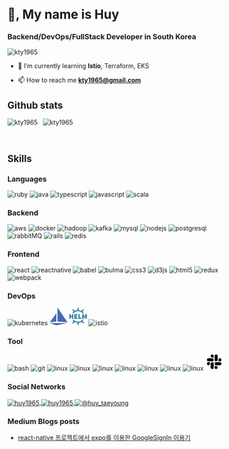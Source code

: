 <h1>👋, My name is Huy</h1>
<h3>Backend/DevOps/FullStack Developer in South Korea</h3>

<p>
  <img src="https://komarev.com/ghpvc/?username=kty1965" alt="kty1965" />
</p>

- 🌱 I’m currently learning **Istio**, Terraform, EKS

- 📫 How to reach me **kty1965@gmail.com**

## Github stats

<p>
  <img src="https://github-readme-stats.vercel.app/api/top-langs/?username=kty1965&hide=html&theme=dracula&layout=compact" alt="kty1965" />
  &nbsp;
  <img src="https://github-readme-stats.vercel.app/api?username=kty1965&show_icons=true&count_private=true&theme=dracula"
  alt="kty1965" />
</p>
<br/>

## Skills

### Languages

<p>
  <img src="https://devicons.github.io/devicon/devicon.git/icons/ruby/ruby-original-wordmark.svg" alt="ruby" width="40" height="40"/>
  <img src="https://devicons.github.io/devicon/devicon.git/icons/java/java-original-wordmark.svg" alt="java" width="40" height="40"/>
  <img src="https://devicons.github.io/devicon/devicon.git/icons/typescript/typescript-original.svg" alt="typescript" width="40" height="40"/>
  <img src="https://devicons.github.io/devicon/devicon.git/icons/javascript/javascript-original.svg" alt="javascript" width="40" height="40"/>
  <img src="https://devicons.github.io/devicon/devicon.git/icons/scala/scala-original-wordmark.svg" alt="scala" width="40" height="40"/>
</p>

### Backend

<p>
  <img src="https://devicons.github.io/devicon/devicon.git/icons/amazonwebservices/amazonwebservices-original-wordmark.svg" alt="aws" width="40" height="40"/>
  <img src="https://devicons.github.io/devicon/devicon.git/icons/docker/docker-original-wordmark.svg" alt="docker" width="40" height="40"/>
  <img src="https://www.vectorlogo.zone/logos/apache_hadoop/apache_hadoop-icon.svg" alt="hadoop" width="40" height="40"/>
  <img src="https://www.vectorlogo.zone/logos/apache_kafka/apache_kafka-icon.svg" alt="kafka" width="40" height="40"/>
  <img src="https://devicons.github.io/devicon/devicon.git/icons/mysql/mysql-original-wordmark.svg" alt="mysql" width="40" height="40"/>
  <img src="https://devicons.github.io/devicon/devicon.git/icons/nodejs/nodejs-original-wordmark.svg" alt="nodejs" width="40" height="40"/>
  <img src="https://devicons.github.io/devicon/devicon.git/icons/postgresql/postgresql-original-wordmark.svg" alt="postgresql" width="40" height="40"/>
  <img src="https://www.vectorlogo.zone/logos/rabbitmq/rabbitmq-icon.svg" alt="rabbitMQ" width="40" height="40"/>
  <img src="https://devicons.github.io/devicon/devicon.git/icons/rails/rails-original-wordmark.svg" alt="rails" width="40" height="40"/>
  <img src="https://devicons.github.io/devicon/devicon.git/icons/redis/redis-original-wordmark.svg" alt="redis" width="40" height="40"/>
</p>

### Frontend

<p>
  <img src="https://devicons.github.io/devicon/devicon.git/icons/react/react-original-wordmark.svg" alt="react" width="40" height="40"/>
  <img src="https://reactnative.dev/img/header_logo.svg" alt="reactnative" width="40" height="40"/>
  <img src="https://www.vectorlogo.zone/logos/babeljs/babeljs-icon.svg" alt="babel" width="40" height="40"/>
  <img src="https://raw.githubusercontent.com/gilbarbara/logos/804dc257b59e144eaca5bc6ffd16949752c6f789/logos/bulma.svg" alt="bulma" width="40" height="40"/>
  <img src="https://devicons.github.io/devicon/devicon.git/icons/css3/css3-original-wordmark.svg" alt="css3" width="40" height="40"/>
  <img src="https://devicons.github.io/devicon/devicon.git/icons/d3js/d3js-original.svg" alt="d3js" width="40" height="40"/>
  <img src="https://devicons.github.io/devicon/devicon.git/icons/html5/html5-original-wordmark.svg" alt="html5" width="40" height="40"/>
  <img src="https://devicons.github.io/devicon/devicon.git/icons/redux/redux-original.svg" alt="redux" width="40" height="40"/>
  <img src="https://devicons.github.io/devicon/devicon.git/icons/webpack/webpack-original.svg" alt="webpack" width="40" height="40"/>
</p>

### DevOps

<p>
  <img src="https://www.vectorlogo.zone/logos/kubernetes/kubernetes-icon.svg" alt="kubernetes" width="40" height="40"/>
  <img src="https://raw.githubusercontent.com/istio/istio.io/master/src/icons/istio-blue-logo.svg" alt="istio" width="40" height="40">
  <img src="https://raw.githubusercontent.com/istio/istio.io/master/src/icons/helm.svg" alt="istio" width="40" height="40">
  <img src="https://raw.githubusercontent.com/jessestuart/js-devicon/master/icons/terraform/terraform-plain-wordmark.svg" alt="istio" width="40" height="40">
</p>

### Tool

<p>
  <img src="https://www.vectorlogo.zone/logos/gnu_bash/gnu_bash-icon.svg" alt="bash" width="40" height="40"/>
  <img src="https://www.vectorlogo.zone/logos/git-scm/git-scm-icon.svg" alt="git" width="40" height="40"/>
  <img src="https://devicons.github.io/devicon/devicon.git/icons/linux/linux-original.svg" alt="linux" width="40" height="40"/>
  <img src="https://devicons.github.io/devicon/devicon.git/icons/gradle/gradle-plain-wordmark.svg" alt="linux" width="40" height="40"/>
  <img src="https://devicons.github.io/devicon/devicon.git/icons/visualstudio/visualstudio-plain-wordmark.svg" alt="linux" width="40" height="40"/>
  <img src="https://devicons.github.io/devicon/devicon.git/icons/vim/vim-plain.svg" alt="linux" width="40" height="40"/>
  <img src="https://devicons.github.io/devicon/devicon.git/icons/ubuntu/ubuntu-plain-wordmark.svg" alt="linux" width="40" height="40"/>
  <img src="https://devicons.github.io/devicon/devicon.git/icons/ssh/ssh-original-wordmark.svg" alt="linux" width="40" height="40"/>
  <img src="https://devicons.github.io/devicon/devicon.git/icons/intellij/intellij-plain-wordmark.svg" alt="linux" width="40" height="40"/>
  <img src="https://raw.githubusercontent.com/istio/istio.io/master/src/icons/slack.svg" alt="istio" width="40" height="40">
</p>

### Social Networks

<p>
  <a href="https://linkedin.com/in/huy1965" target="blank"><img align="center" src="https://cdn.jsdelivr.net/npm/simple-icons@3.0.1/icons/linkedin.svg" alt="huy1965" height="30" width="30" />
  </a>
  <a href="https://fb.com/huy1965" target="blank"><img align="center" src="https://cdn.jsdelivr.net/npm/simple-icons@3.0.1/icons/facebook.svg" alt="huy1965" height="30" width="30" />
  </a>
  <a href="https://medium.com/@huy_taeyoung" target="blank"><img align="center" src="https://cdn.jsdelivr.net/npm/simple-icons@3.0.1/icons/medium.svg" alt="@huy_taeyoung" height="30" width="30" />
  </a>
</p>

### Medium Blogs posts
<!-- BLOG-POST-LIST:START -->
- [react-native 프로젝트에서 expo를 이용한 GoogleSignIn 이용기](https://medium.com/react-native-seoul/react-native-%ED%94%84%EB%A1%9C%EC%A0%9D%ED%8A%B8%EC%97%90%EC%84%9C-expo%EB%A5%BC-%EC%9D%B4%EC%9A%A9%ED%95%9C-googlesignin-%EC%9D%B4%EC%9A%A9%EA%B8%B0-acd0404d1977?source=rss-462d966a6a2a------2)
<!-- BLOG-POST-LIST:END -->
